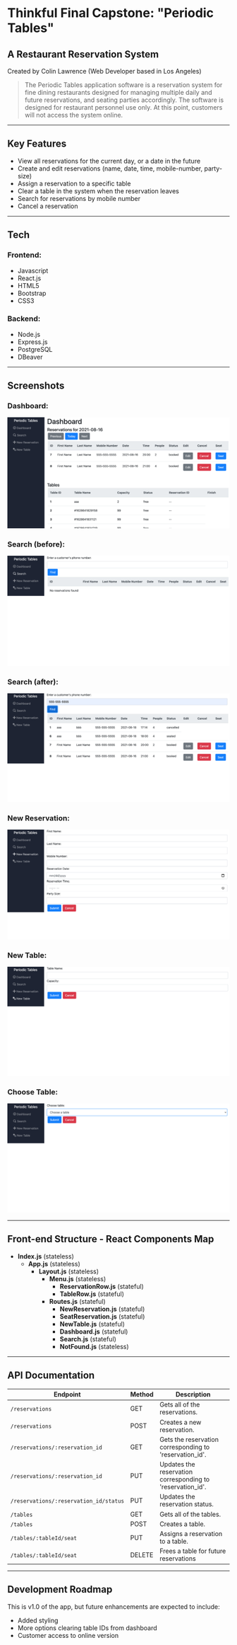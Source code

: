 # Thinkful Final Capstone: "Periodic Tables" 
## A Restaurant Reservation System
Created by Colin Lawrence 
(Web Developer based in Los Angeles)

> The Periodic Tables application software is a reservation system for fine dining restaurants designed for managing multiple daily and future reservations, and seating parties accordingly. 
> The software is designed for restaurant personnel use only. At this point, customers will not access the system online.

<hr>


## Key Features

* View all reservations for the current day, or a date in the future
* Create and edit reservations (name, date, time, mobile-number, party-size)
* Assign a reservation to a specific table
* Clear a table in the system when the reservation leaves
* Search for reservations by mobile number
* Cancel a reservation

<hr>


## Tech

### Frontend: 
* Javascript 
* React.js
* HTML5 
* Bootstrap 
* CSS3 

### Backend: 
* Node.js 
* Express.js 
* PostgreSQL
* DBeaver

<hr>


## Screenshots
### Dashboard:
![Dashboard Page](/github-images/screenshots/dashboard-screenshot.png)
### Search (before):
![Search Page](/github-images/screenshots/search-before-screenshot.png)
### Search (after):
![Search Page](/github-images/screenshots/search-after-screenshot.png)
### New Reservation:
![New Reservation Page](/github-images/screenshots/new-reservation-screenshot.png)
### New Table:
![New Table Page](/github-images/screenshots/new-table-screenshot.png)
### Choose Table:
![Choose Table Page](/github-images/screenshots/choose-table-screenshot.png)

<hr>


## Front-end Structure - React Components Map
* __Index.js__ (stateless)
    * __App.js__ (stateless)
        * __Layout.js__ (stateless)
            * __Menu.js__ (stateless)
                * __ReservationRow.js__ (stateful)
                * __TableRow.js__ (stateful)
            * __Routes.js__ (stateful)
                * __NewReservation.js__ (stateful)
                * __SeatReservation.js__ (stateful)
                * __NewTable.js__ (stateful)
                * __Dashboard.js__ (stateful)
                * __Search.js__ (stateful)
                * __NotFound.js__ (stateless)

<hr>


## API Documentation

| Endpoint                               | Method | Description                                                                                           |
| -------------------------------------- | ------ | ----------------------------------------------------------------------------------------------------- |
| `/reservations`                        | GET    | Gets all of the reservations. |
| `/reservations`                        | POST   | Creates a new reservation.                                                                            |
| `/reservations/:reservation_id`        | GET    | Gets the reservation corresponding to 'reservation_id'.                                               |
| `/reservations/:reservation_id`        | PUT    | Updates the reservation corresponding to 'reservation_id'.                                            |
| `/reservations/:reservation_id/status` | PUT    | Updates the reservation status.                                                                       |
| `/tables`                              | GET    | Gets all of the tables.                                                                               |
| `/tables`                              | POST   | Creates a table.                                                                                      |
| `/tables/:tableId/seat`                | PUT    | Assigns a reservation to a table.                                                                     |
| `/tables/:tableId/seat`                | DELETE | Frees a table for future reservations

<hr>


## Development Roadmap
This is v1.0 of the app, but future enhancements are expected to include:
* Added styling
* More options clearing table IDs from dashboard
* Customer access to online version



